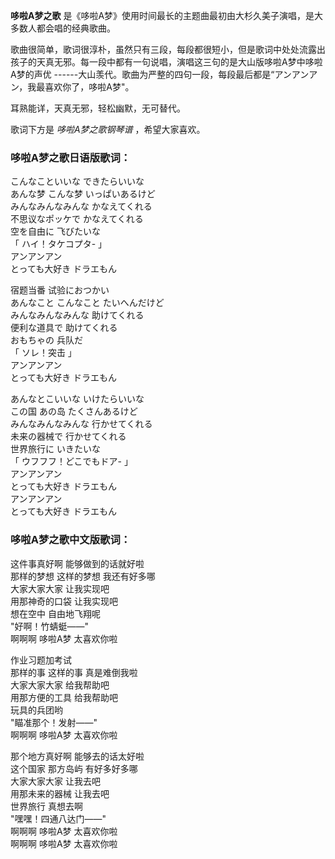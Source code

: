

**哆啦A梦之歌** 是《哆啦A梦》使用时间最长的主题曲最初由大杉久美子演唱，是大多数人都会唱的经典歌曲。  
  
歌曲很简单，歌词很淳朴，虽然只有三段，每段都很短小，但是歌词中处处流露出孩子的天真无邪。每一段中都有一句说唱，演唱这三句的是大山版哆啦A梦中哆啦A梦的声优
------大山羡代。歌曲为严整的四句一段，每段最后都是“アンアンアン，我最喜欢你了，哆啦A梦"。  
  
耳熟能详，天真无邪，轻松幽默，无可替代。  
  
歌词下方是 _哆啦A梦之歌钢琴谱_ ，希望大家喜欢。

### 哆啦A梦之歌日语版歌词：

こんなこといいな できたらいいな  
あんな梦 こんな梦 いっぱいあるけど  
みんなみんなみんな かなえてくれる  
不思议なポッケで かなえてくれる  
空を自由に 飞びたいな  
「 ハイ！タケコプタ- 」  
アンアンアン  
とっても大好き ドラエもん

宿题当番 试验におつかい  
あんなこと こんなこと たいへんだけど  
みんなみんなみんな 助けてくれる  
便利な道具で 助けてくれる  
おもちゃの 兵队だ  
「 ソレ！突击 」  
アンアンアン  
とっても大好き ドラエもん

あんなとこいいな いけたらいいな  
この国 あの岛 たくさんあるけど  
みんなみんなみんな 行かせてくれる  
未来の器械で 行かせてくれる  
世界旅行に いきたいな  
「 ウフフフ！どこでもドア- 」  
アンアンアン  
とっても大好き ドラエもん  
アンアンアン  
とっても大好き ドラエもん

### 哆啦A梦之歌中文版歌词：

这件事真好啊 能够做到的话就好啦  
那样的梦想 这样的梦想 我还有好多哪  
大家大家大家 让我实现吧  
用那神奇的口袋 让我实现吧  
想在空中 自由地飞翔呢  
"好啊！竹蜻蜓——"  
啊啊啊 哆啦A梦 太喜欢你啦

作业习题加考试  
那样的事 这样的事 真是难倒我啦  
大家大家大家 给我帮助吧  
用那方便的工具 给我帮助吧  
玩具的兵团哟  
"瞄准那个！发射——"  
啊啊啊 哆啦A梦 太喜欢你啦

那个地方真好啊 能够去的话太好啦  
这个国家 那方岛屿 有好多好多哪  
大家大家大家 让我去吧  
用那未来的器械 让我去吧  
世界旅行 真想去啊  
"嘿嘿！四通八达门——"  
啊啊啊 哆啦A梦 太喜欢你啦  
啊啊啊 哆啦A梦 太喜欢你啦

